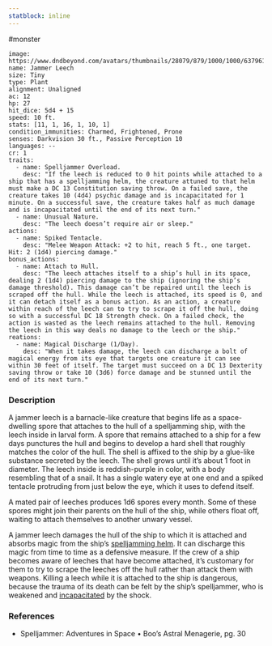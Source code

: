 ```yaml
---
statblock: inline
---
```

 #monster 

```statblock
image: https://www.dndbeyond.com/avatars/thumbnails/28079/879/1000/1000/637961800852099863.jpeg
name: Jammer Leech
size: Tiny
type: Plant
alignment: Unaligned
ac: 12
hp: 27
hit_dice: 5d4 + 15
speed: 10 ft.
stats: [11, 1, 16, 1, 10, 1]
condition_immunities: Charmed, Frightened, Prone
senses: Darkvision 30 ft., Passive Perception 10
languages: --
cr: 1
traits:
  - name: Spelljammer Overload.
    desc: "If the leech is reduced to 0 hit points while attached to a ship that has a spelljamming helm, the creature attuned to that helm must make a DC 13 Constitution saving throw. On a failed save, the creature takes 10 (4d4) psychic damage and is incapacitated for 1 minute. On a successful save, the creature takes half as much damage and is incapacitated until the end of its next turn."
  - name: Unusual Nature.
    desc: "The leech doesn’t require air or sleep."
actions:
  - name: Spiked Tentacle.
    desc: "Melee Weapon Attack: +2 to hit, reach 5 ft., one target. Hit: 2 (1d4) piercing damage."
bonus_actions:
  - name: Attach to Hull.
    desc: "The leech attaches itself to a ship’s hull in its space, dealing 2 (1d4) piercing damage to the ship (ignoring the ship’s damage threshold). This damage can’t be repaired until the leech is scraped off the hull. While the leech is attached, its speed is 0, and it can detach itself as a bonus action. As an action, a creature within reach of the leech can to try to scrape it off the hull, doing so with a successful DC 18 Strength check. On a failed check, the action is wasted as the leech remains attached to the hull. Removing the leech in this way deals no damage to the leech or the ship."
reations:
  - name: Magical Discharge (1/Day).
    desc: "When it takes damage, the leech can discharge a bolt of magical energy from its eye that targets one creature it can see within 30 feet of itself. The target must succeed on a DC 13 Dexterity saving throw or take 10 (3d6) force damage and be stunned until the end of its next turn."
```

### Description

A jammer leech is a barnacle-like creature that begins life as a space-dwelling spore that attaches to the hull of a spelljamming ship, with the leech inside in larval form. A spore that remains attached to a ship for a few days punctures the hull and begins to develop a hard shell that roughly matches the color of the hull. The shell is affixed to the ship by a glue-like substance secreted by the leech. The shell grows until it’s about 1 foot in diameter. The leech inside is reddish-purple in color, with a body resembling that of a snail. It has a single watery eye at one end and a spiked tentacle protruding from just below the eye, which it uses to defend itself.

A mated pair of leeches produces 1d6 spores every month. Some of these spores might join their parents on the hull of the ship, while others float off, waiting to attach themselves to another unwary vessel.

A jammer leech damages the hull of the ship to which it is attached and absorbs magic from the ship’s [spelljamming helm](https://www.dndbeyond.com/magic-items/5439867-spelljamming-helm). It can discharge this magic from time to time as a defensive measure. If the crew of a ship becomes aware of leeches that have become attached, it’s customary for them to try to scrape the leeches off the hull rather than attack them with weapons. Killing a leech while it is attached to the ship is dangerous, because the trauma of its death can be felt by the ship’s spelljammer, who is weakened and [incapacitated](https://www.dndbeyond.com/compendium/rules/basic-rules/appendix-a-conditions#Incapacitated) by the shock.

### References

* Spelljammer: Adventures in Space • Boo’s Astral Menagerie, pg. 30
